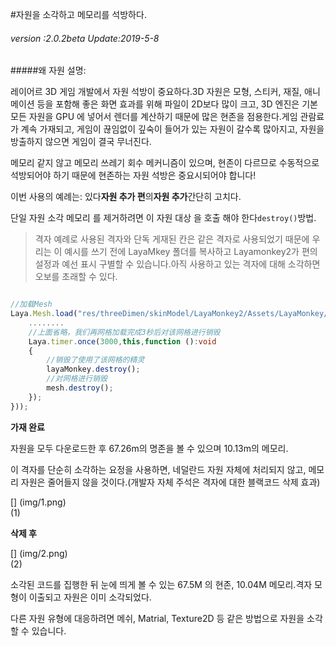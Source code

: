#자원을 소각하고 메모리를 석방하다.

###### *version :2.0.2beta   Update:2019-5-8*

#####왜 자원 설명:

레이어르 3D 게임 개발에서 자원 석방이 중요하다.3D 자원은 모형, 스티커, 재질, 애니메이션 등을 포함해 좋은 화면 효과를 위해 파일이 2D보다 많이 크고, 3D 엔진은 기본 모든 자원을 GPU 에 넣어서 렌더를 계산하기 때문에 많은 현존을 점용한다.게임 관람료가 계속 가재되고, 게임이 끊임없이 깊숙이 들어가 있는 자원이 갈수록 많아지고, 자원을 방출하지 않으면 게임이 결국 무너진다.

메모리 같지 않고 메모리 쓰레기 회수 메커니즘이 있으며, 현존이 다르므로 수동적으로 석방되어야 하기 때문에 현존하는 자원 석방은 중요시되어야 합니다!

이번 사용의 예례는: 있다**자원 추가 편**의**자원 추가**간단히 고치다.

단일 자원 소각 메모리 를 제거하려면 이 자원 대상 을 호출 해야 한다`destroy()`방법.

> 격자 예례로 사용된 격자와 단독 게재된 칸은 같은 격자로 사용되었기 때문에 우리는 이 예시를 쓰기 전에 LayaMkey 폴더를 복사하고 Layamonkey2가 편의 설정과 예선 표시 구별할 수 있습니다.아직 사용하고 있는 격자에 대해 소각하면 오보를 초래할 수 있다.


```typescript

//加载Mesh
Laya.Mesh.load("res/threeDimen/skinModel/LayaMonkey2/Assets/LayaMonkey/LayaMonkey-LayaMonkey.lm", Laya.Handler.create(this, function(mesh:Laya.Mesh):void {
  	........
    //上面省略，我们再网格加载完成3秒后对该网格进行销毁
    Laya.timer.once(3000,this,function ():void
    {
        //销毁了使用了该网格的精灵
        layaMonkey.destroy();
        //对网格进行销毁
        mesh.destroy();        
    });
}));
```


**가재 완료**

자원을 모두 다운로드한 후 67.26m의 명존을 볼 수 있으며 10.13m의 메모리.

이 격자를 단순히 소각하는 요정을 사용하면, 네덜란드 자원 자체에 처리되지 않고, 메모리 자원은 줄어들지 않을 것이다.(개발자 자체 주석은 격자에 대한 블랙코드 삭제 효과)

[] (img/1.png)<br>(1)

**삭제 후**

[] (img/2.png)<br>(2)

소각된 코드를 집행한 뒤 눈에 띄게 볼 수 있는 67.5M 의 현존, 10.04M 메모리.격자 모형이 이출되고 자원은 이미 소각되었다.

다른 자원 유형에 대응하려면 메쉬, Matrial, Texture2D 등 같은 방법으로 자원을 소각할 수 있습니다.
